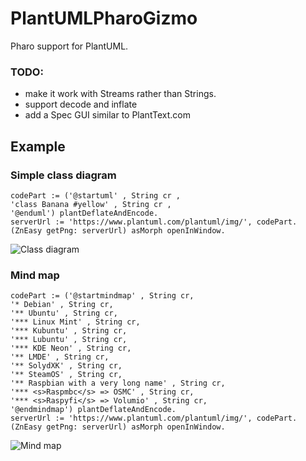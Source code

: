 # PlantUMLPharoGizmo
Pharo support for PlantUML.

### TODO: 

- make it work with Streams rather than Strings.
- support decode and inflate
- add a Spec GUI similar to PlantText.com

## Example

### Simple class diagram

```smalltalk
codePart := ('@startuml' , String cr ,
'class Banana #yellow' , String cr ,
'@enduml') plantDeflateAndEncode.
serverUrl := 'https://www.plantuml.com/plantuml/img/', codePart.
(ZnEasy getPng: serverUrl) asMorph openInWindow.
```

![Class diagram](https://www.plantuml.com/plantuml/img/SoWkIImgAStDuKtEIImkLd1Ap0D21UNAr9oS_79UXzIy5A0a0000)

### Mind map

```smalltalk
codePart := ('@startmindmap' , String cr,
'* Debian' , String cr,
'** Ubuntu' , String cr,
'*** Linux Mint' , String cr,
'*** Kubuntu' , String cr,
'*** Lubuntu' , String cr,
'*** KDE Neon' , String cr,
'** LMDE' , String cr,
'** SolydXK' , String cr,
'** SteamOS' , String cr,
'** Raspbian with a very long name' , String cr,
'*** <s>Raspmbc</s> => OSMC' , String cr,
'*** <s>Raspyfi</s> => Volumio' , String cr,
'@endmindmap') plantDeflateAndEncode.
serverUrl := 'https://www.plantuml.com/plantuml/img/', codePart.
(ZnEasy getPng: serverUrl) asMorph openInWindow.
```

![Mind map](https://www.plantuml.com/plantuml/img/JOzD3e8m44PFq3lCkXilW8H4M06II3Hk1waw2PqIsggzlRJ6XDMyoPkVV8Lrk3XDF6gSXOHI3OGif8JpuDdvbIGqnFu3BR5BRUqtQiDrMS5HcRJTj6KLQs-cC5xhX4wXxlg89xHp_0DlSaz0UAabm6Ju0OnQfMEPpUEK7cxPpkQmpw7hsyDMXJlzrSLCNfCHXLfp_B9y0G00)
